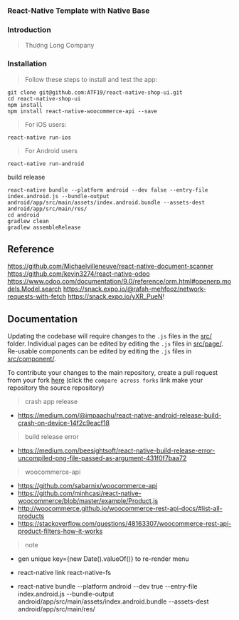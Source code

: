 ### React-Native Template with Native Base

### Introduction

> Thượng Long Company


### Installation

> Follow these steps to install and test the app:

```
git clone git@github.com:ATF19/react-native-shop-ui.git
cd react-native-shop-ui
npm install
npm install react-native-woocommerce-api --save

```

> For iOS users:

```
react-native run-ios
```

> For Android users

```
react-native run-android
```
build release
```
react-native bundle --platform android --dev false --entry-file index.android.js --bundle-output android/app/src/main/assets/index.android.bundle --assets-dest android/app/src/main/res/
cd android
gradlew clean
gradlew assembleRelease
```


## Reference

https://github.com/Michaelvilleneuve/react-native-document-scanner
https://github.com/kevin3274/react-native-odoo
https://www.odoo.com/documentation/9.0/reference/orm.html#openerp.models.Model.search
https://snack.expo.io/@rafah-mehfooz/network-requests-with-fetch
https://snack.expo.io/yXR_PueN!
## Documentation

Updating the codebase will require changes to the `.js` files in the [src/](./src/) folder. Individual pages can be edited by editing the `.js` files in [src/page/](./src/page/). Re-usable components can be edited by editing the `.js` files in [src/component/](./src/component/).

To contribute your changes to the main repository, create a pull request from your fork [here](https://github.com/ATF19/react-native-shop-ui/compare?expand=1) (click the `compare across forks` link make your repository the source repository)
> crash app release 
- https://medium.com/@impaachu/react-native-android-release-build-crash-on-device-14f2c9eacf18
> build release error
- https://medium.com/beesightsoft/react-native-build-release-error-uncompiled-png-file-passed-as-argument-431f0f7baa72

> woocommerce-api 
- https://github.com/sabarnix/woocommerce-api 
- https://github.com/minhcasi/react-native-woocommerce/blob/master/example/Product.js
- http://woocommerce.github.io/woocommerce-rest-api-docs/#list-all-products
- https://stackoverflow.com/questions/48163307/woocommerce-rest-api-product-filters-how-it-works

> note
- gen unique key={new Date().valueOf()} to re-render menu

- react-native link react-native-fs
- react-native bundle --platform android --dev true --entry-file index.android.js --bundle-output android/app/src/main/assets/index.android.bundle --assets-dest android/app/src/main/res/
